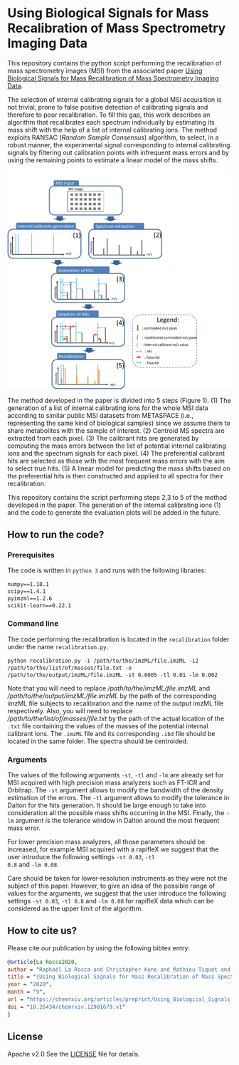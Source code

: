 # Using Biological Signals for Mass Recalibration of Mass Spectrometry Imaging Data

This repository contains the python script performing the recalibration of mass spectrometry images (MSI) from the associated paper [Using Biological Signals for Mass Recalibration of Mass Spectrometry Imaging Data](https://chemrxiv.org/articles/preprint/Using_Biological_Signals_for_Mass_Recalibration_of_Mass_Spectrometry_Imaging_Data/12901679).


The selection of internal calibrating signals for a global MSI acquisition is not trivial, prone to false positive detection of calibrating signals and therefore to poor recalibration. To fill this gap, this work describes an algorithm that recalibrates each spectrum individually by estimating its mass shift with the help of a list of internal calibrating ions. The method exploits RANSAC (*Random Sample Consensus*) algorithm, to select, in a robust manner, the experimental signal corresponding to internal calibrating signals by filtering out calibration points with infrequent mass errors and by using the remaining points to estimate a linear model of the mass shifts.

<p align="center"><img src="img/method.png" width="680"></p>

The method developed in the paper is divided into 5 steps (Figure 1). (1) The generation of a list of internal calibrating ions for the whole MSI data according to similar public MSI datasets from METASPACE (i.e., representing the same kind of biological samples) since we assume them to share metabolites with the sample of interest. (2) Centroid MS spectra are extracted from each pixel. (3) The calibrant hits are generated by computing the mass errors between the list of potential internal calibrating ions and the spectrum signals for each pixel. (4) The preferential calibrant hits are selected as those with the most frequent mass errors with the aim to select true hits. (5) A linear model for predicting the mass shifts based on the preferential hits is then constructed and applied to all spectra for their recalibration.

This repository contains the script performing steps 2,3 to 5 of the method developed in the paper. The generation of the internal calibrating ions (1) and the code to generate the evaluation plots will be added in the future.

## How to run the code? 

### Prerequisites 

The code is written in <code>python 3</code> and runs with the following libraries: 

```
numpy==1.18.1
scipy==1.4.1
pyimzml==1.2.6
scikit-learn==0.22.1
```

### Command line

The code performing the recalibration is located in the <code>recalibration</code> folder under the name <code>recalibration.py</code>.

```
python recalibration.py -i /path/to/the/imzML/file.imzML -i2 /path/to/the/list/of/masses/file.txt -o /path/to/the/output/imzML/file.imzML -st 0.0005 -tl 0.01 -lm 0.002
```
Note that you will need to replace */path/to/the/imzML/file.imzML* and */path/to/the/output/imzML/file.imzML* by the path of the corresponding imzML file subjects to recalibration and the name of the output imzML file respectively. Also, you will need to replace */path/to/the/list/of/masses/file.txt* by the path of the actual location of the <code>.txt</code> file containing the values of the masses of the potential internal calibrant ions. 
The <code>.imzML</code> file and its corresponding <code>.ibd</code> file should be located in the same folder. The spectra should be centroided. 

### Arguments

The values of the following arguments <code>-st</code>, <code>-tl</code> and <code>-lm</code> are already set for MSI acquired with high precision mass analyzers such as FT-ICR and Orbitrap. The <code>-st</code> argument allows to modify the bandwidth of the density estimation of the errors. The <code>-tl</code> argument allows to modify the tolerance in Dalton for the hits generation. It should be large enough to take into consideration all the possible mass shifts occurring in the MSI. Finally, the <code>-lm</code> argument is the tolerance window in Dalton around the most frequent mass error.

For lower precision mass analyzers, all those parameters should be increased, 
for example MSI acquired with a rapifleX we suggest that the user introduce the following settings <code>-st 0.03</code>, 
<code>-tl 0.8</code> and <code>-lm 0.08</code>. 

Care should be taken for lower-resolution instruments as they were not the subject of this paper. 
However, to give an idea of the possible range of values for the arguments, we suggest that the user introduce the following settings <code>-st 0.03</code>, 
<code>-tl 0.8</code> and <code>-lm 0.08</code> for rapifleX data which can be considered as the upper limit of the algorithm.


## How to cite us?
Please cite our publication by using the following bibtex entry:

```bibtex
@article{La Rocca2020,
author = "Raphaël La Rocca and Christopher Kune and Mathieu Tiquet and Lachlan Stuart and Theodore Alexandrov and Edwin De Pauw and Loïc Quinton",
title = "{Using Biological Signals for Mass Recalibration of Mass Spectrometry Imaging Data}",
year = "2020",
month = "9",
url = "https://chemrxiv.org/articles/preprint/Using_Biological_Signals_for_Mass_Recalibration_of_Mass_Spectrometry_Imaging_Data/12901679",
doi = "10.26434/chemrxiv.12901679.v1"
}
```

## License

Apache v2.0
See the [LICENSE](LICENSE) file for details.

